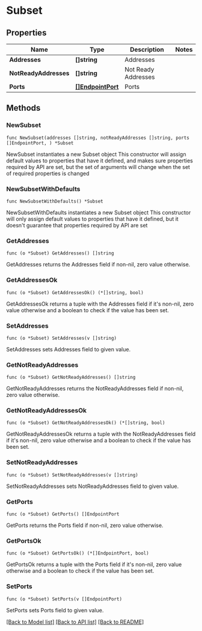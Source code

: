# Subset

## Properties

Name | Type | Description | Notes
------------ | ------------- | ------------- | -------------
**Addresses** | **[]string** | Addresses | 
**NotReadyAddresses** | **[]string** | Not Ready Addresses | 
**Ports** | [**[]EndpointPort**](EndpointPort.md) | Ports | 

## Methods

### NewSubset

`func NewSubset(addresses []string, notReadyAddresses []string, ports []EndpointPort, ) *Subset`

NewSubset instantiates a new Subset object
This constructor will assign default values to properties that have it defined,
and makes sure properties required by API are set, but the set of arguments
will change when the set of required properties is changed

### NewSubsetWithDefaults

`func NewSubsetWithDefaults() *Subset`

NewSubsetWithDefaults instantiates a new Subset object
This constructor will only assign default values to properties that have it defined,
but it doesn't guarantee that properties required by API are set

### GetAddresses

`func (o *Subset) GetAddresses() []string`

GetAddresses returns the Addresses field if non-nil, zero value otherwise.

### GetAddressesOk

`func (o *Subset) GetAddressesOk() (*[]string, bool)`

GetAddressesOk returns a tuple with the Addresses field if it's non-nil, zero value otherwise
and a boolean to check if the value has been set.

### SetAddresses

`func (o *Subset) SetAddresses(v []string)`

SetAddresses sets Addresses field to given value.


### GetNotReadyAddresses

`func (o *Subset) GetNotReadyAddresses() []string`

GetNotReadyAddresses returns the NotReadyAddresses field if non-nil, zero value otherwise.

### GetNotReadyAddressesOk

`func (o *Subset) GetNotReadyAddressesOk() (*[]string, bool)`

GetNotReadyAddressesOk returns a tuple with the NotReadyAddresses field if it's non-nil, zero value otherwise
and a boolean to check if the value has been set.

### SetNotReadyAddresses

`func (o *Subset) SetNotReadyAddresses(v []string)`

SetNotReadyAddresses sets NotReadyAddresses field to given value.


### GetPorts

`func (o *Subset) GetPorts() []EndpointPort`

GetPorts returns the Ports field if non-nil, zero value otherwise.

### GetPortsOk

`func (o *Subset) GetPortsOk() (*[]EndpointPort, bool)`

GetPortsOk returns a tuple with the Ports field if it's non-nil, zero value otherwise
and a boolean to check if the value has been set.

### SetPorts

`func (o *Subset) SetPorts(v []EndpointPort)`

SetPorts sets Ports field to given value.



[[Back to Model list]](../README.md#documentation-for-models) [[Back to API list]](../README.md#documentation-for-api-endpoints) [[Back to README]](../README.md)


